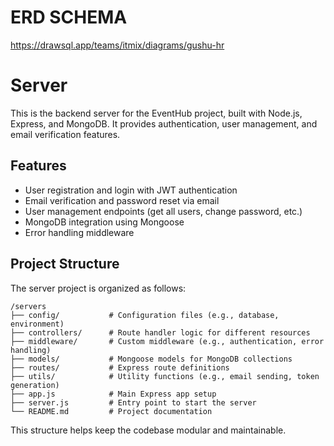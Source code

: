 # ERD SCHEMA

https://drawsql.app/teams/itmix/diagrams/gushu-hr

# Server

This is the backend server for the EventHub project, built with Node.js, Express, and MongoDB. It provides authentication, user management, and email verification features.

## Features

- User registration and login with JWT authentication
- Email verification and password reset via email
- User management endpoints (get all users, change password, etc.)
- MongoDB integration using Mongoose
- Error handling middleware

## Project Structure

The server project is organized as follows:

```
/servers
├── config/           # Configuration files (e.g., database, environment)
├── controllers/      # Route handler logic for different resources
├── middleware/       # Custom middleware (e.g., authentication, error handling)
├── models/           # Mongoose models for MongoDB collections
├── routes/           # Express route definitions
├── utils/            # Utility functions (e.g., email sending, token generation)
├── app.js            # Main Express app setup
├── server.js         # Entry point to start the server
└── README.md         # Project documentation
```

This structure helps keep the codebase modular and maintainable.
